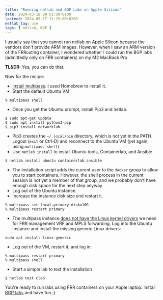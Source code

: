 ```yaml
---
title: "Running netlab and BGP Labs on Apple Silicon"
date: 2024-03-18 08:01:00+0100
lastmod: 2024-05-17 11:25:00+0200
netlab_tag: use
tags: [ netlab, BGP ]
---
```

I usually say that you cannot run netlab on Apple Silicon because the vendors don't provide ARM images. However, when I saw an ARM version of the FRRouting container, I wondered whether I could run the BGP labs (admittedly only on FRR containers) on my M2 MacBook Pro.

**TL&DR:** Yes, you can do that.

Now for the recipe:
<!--more-->
* [Install multipass](https://multipass.run/docs/installing-on-macos). I used Homebrew to install it.
* Start the default Ubuntu VM

```
% multipass shell
```

* Once you get the Ubuntu prompt, install Pip3 and netlab:

```
$ sudo apt-get update
$ sudo apt install python3-pip
$ pip3 install networklab
```

* Pip3 creates the `~/.local/bin` directory, which is not yet in the PATH. Logout (`exit` or Ctrl-D) and reconnect to the Ubuntu VM (yet again, using `multipass shell`)
* Use `netlab install` to install Ubuntu tools, Containerlab, and Ansible

```
$ netlab install ubuntu containerlab ansible
```

* The installation script adds the current user to the `docker` group to allow you to start containers. However, the shell process in the current session is not yet a member of that group, and we probably don't have enough disk space for the next step anyway.
* Log out of the Ubuntu instance.
* Increase the instance disk size and restart it.

```
% multipass set local.primary.disk=10G
% multipass restart primary
```

* The multipass instance [does not have the Linux kernel drivers](https://netlab.tools/caveats/#frr) we need for FRR management VRF and MPLS forwarding. Log into the Ubuntu instance and install the missing generic Linux drivers:

```
sudo apt install linux-generic
```

* Log out of the VM, restart it, and log in:

```
% multipass restart primary
% multipass shell
```

* Start a simple lab to test the installation

```
$ netlab test clab
```

You're ready to run labs using FRR containers on your Apple laptop. Install [BGP labs](https://bgplabs.net/1-setup/#setting-up-the-labs) and have fun ;)
